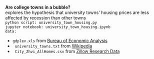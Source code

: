 
**Are college towns in a bubble?**  
   explores the hypothesis that university towns' housing prices are less affected by recession than other towns  
   `python script: university_town_housing.py`  
   `jupyter notebook: university_town_housing.ipynb`   
   `data: `  
   * `gdplev.xls`  from [Bureau of Economic Analysis](https://www.bea.gov/national/index.htm#gdp)  
   * ` university_towns.txt`  from [Wikipedia](https://en.wikipedia.org/wiki/List_of_college_towns#College_towns_in_the_United_States)  
   * ` City_Zhvi_AllHomes.csv`  from [Zillow Research Data](https://www.zillow.com/research/data/)
